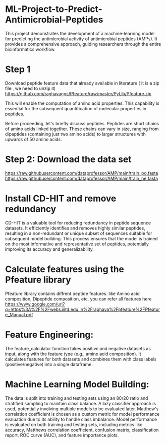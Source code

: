 # ML-Project-to-Predict-Antimicrobial-Peptides
This project demonstrates the development of a machine-learning model for predicting the antimicrobial activity of antimicrobial peptides (AMPs). It provides a comprehensive approach, guiding researchers through the entire bioinformatics workflow.


# Step 1
Download peptide feature data that already available in literature ( it is a zip file , we need to unzip it)
https://github.com/raghavagps/Pfeature/raw/master/PyLib/Pfeature.zip

This  will enable the computation of amino acid properties. This capability is essential for the subsequent quantification of molecular properties in peptides.

Before proceeding, let's briefly discuss peptides. Peptides are short chains of amino acids linked together. These chains can vary in size, ranging from dipeptides (containing just two amino acids) to larger structures with upwards of 50 amino acids.
# Step 2: Download the data set
https://raw.githubusercontent.com/dataprofessor/AMP/main/train_po.fasta
https://raw.githubusercontent.com/dataprofessor/AMP/main/train_ne.fasta


# Install CD-HIT and remove redundancy 

CD-HIT is a valuable tool for reducing redundancy in peptide sequence datasets. It efficiently identifies and removes highly similar peptides, resulting in a non-redundant or unique subset of sequences suitable for subsequent model building. This process ensures that the model is trained on the most informative and representative set of peptides, potentially improving its accuracy and generalizability.

# Calculate features using the Pfeature library
Pfeature library contains diffrent peptide features. like Amino acid composition, Dipeptide composition, etc. 
you can refer all features here https://www.google.com/url?q=https%3A%2F%2Fwebs.iiitd.edu.in%2Fraghava%2Fpfeature%2FPfeature_Manual.pdf



# Feature Engineering:

The feature_calculator function takes positive and negative datasets as input, along with the feature type (e.g., amino acid composition).
It calculates features for both datasets and combines them with class labels (positive/negative) into a single dataframe.

# Machine Learning Model Building:

The data is split into training and testing sets using an 80/20 ratio and stratified sampling to maintain class balance.
A lazy classifier approach is used, potentially involving multiple models to be evaluated later.
Matthew's correlation coefficient is chosen as a custom metric for model performance evaluation due to its ability to handle class imbalance.
Model performance is evaluated on both training and testing sets, including metrics like accuracy, Matthews correlation coefficient, confusion matrix, classification report, ROC curve (AUC), and feature importance plots.
